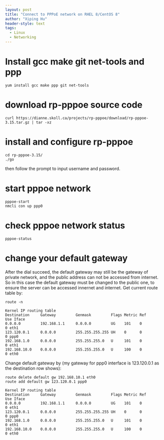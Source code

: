 ```yaml
---
layout: post
title: "Connect to PPPoE network on RHEL 8/CentOS 8"
author: "Xiping Hu"
header-style: text
tags:
  - Linux
  - Networking
---
```


# Install gcc make git net-tools and ppp
```
yum install gcc make ppp git net-tools
```

# download rp-pppoe source code 
```
curl https://dianne.skoll.ca/projects/rp-pppoe/download/rp-pppoe-3.15.tar.gz | tar -xz
```

# install and configure rp-pppoe
```
cd rp-pppoe-3.15/
./go
```
then follow the prompt to input username and password.

# start pppoe network
```
pppoe-start
nmcli con up ppp0
```

# check pppoe network status
```
pppoe-status
```

# change your default gateway
After the dial succeed, the default gateway may still be the gateway of private network, and the public address can not be accessed from internet. So in this case the default gateway must be changed to the public one, to ensure the server can be accessed innernet and internet. Get current route table by:
```
route -n
```
```
Kernel IP routing table
Destination     Gateway         Genmask         Flags Metric Ref    Use Iface
0.0.0.0         192.168.1.1     0.0.0.0         UG    101    0        0 eth1
123.120.0.1     0.0.0.0         255.255.255.255 UH    0      0        0 ppp0
192.168.1.0     0.0.0.0         255.255.255.0   U     101    0        0 eth1
192.168.10.0    0.0.0.0         255.255.255.0   U     100    0        0 eth0
```
Change default gateway by (my gateway for ppp0 interface is 123.120.0.1 as the destination row shows):
```
route delete default gw 192.168.10.1 eth0
route add default gw 123.120.0.1 ppp0
```
```
Kernel IP routing table
Destination     Gateway         Genmask         Flags Metric Ref    Use Iface
0.0.0.0         192.168.1.1     0.0.0.0         UG    101    0        0 eth1
123.120.0.1     0.0.0.0         255.255.255.255 UH    0      0        0 ppp0
192.168.1.0     0.0.0.0         255.255.255.0   U     101    0        0 eth1
192.168.10.0    0.0.0.0         255.255.255.0   U     100    0        0 eth0
```
